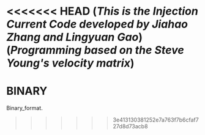 <<<<<<< HEAD
(*This is the Injection Current Code developed by Jiahao Zhang and Lingyuan Gao*)
(*Programming based on the Steve Young's velocity matrix*)
=======
# BINARY
Binary_format.
>>>>>>> 3e413130381252e7a763f7b6cfaf727d8d73acb8
